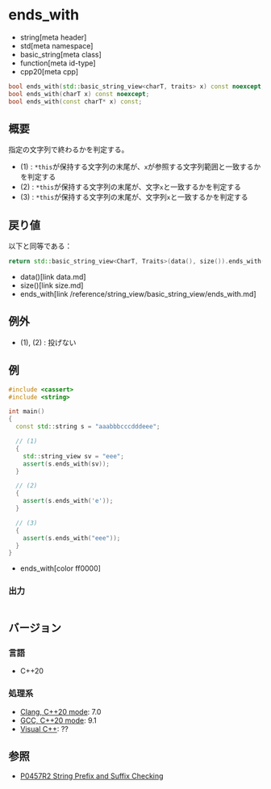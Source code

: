 # ends_with
* string[meta header]
* std[meta namespace]
* basic_string[meta class]
* function[meta id-type]
* cpp20[meta cpp]

```cpp
bool ends_with(std::basic_string_view<charT, traits> x) const noexcept; // (1)
bool ends_with(charT x) const noexcept;                                 // (2)
bool ends_with(const charT* x) const;                                   // (3)
```

## 概要
指定の文字列で終わるかを判定する。

- (1) : `*this`が保持する文字列の末尾が、`x`が参照する文字列範囲と一致するかを判定する
- (2) : `*this`が保持する文字列の末尾が、文字`x`と一致するかを判定する
- (3) : `*this`が保持する文字列の末尾が、文字列`x`と一致するかを判定する


## 戻り値
以下と同等である：

```cpp
return std::basic_string_view<CharT, Traits>(data(), size()).ends_with(x);
```
* data()[link data.md]
* size()[link size.md]
* ends_with[link /reference/string_view/basic_string_view/ends_with.md]


## 例外
- (1), (2) : 投げない


## 例
```cpp example
#include <cassert>
#include <string>

int main()
{
  const std::string s = "aaabbbcccdddeee";

  // (1)
  {
    std::string_view sv = "eee"; 
    assert(s.ends_with(sv));
  }

  // (2)
  {
    assert(s.ends_with('e'));
  }

  // (3)
  {
    assert(s.ends_with("eee"));
  }
}
```
* ends_with[color ff0000]

### 出力
```
```

## バージョン
### 言語
- C++20

### 処理系
- [Clang, C++20 mode](/implementation.md#clang): 7.0
- [GCC, C++20 mode](/implementation.md#gcc): 9.1
- [Visual C++](/implementation.md#visual_cpp): ??

## 参照
- [P0457R2 String Prefix and Suffix Checking](http://www.open-std.org/jtc1/sc22/wg21/docs/papers/2017/p0457r2.html)
